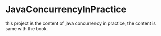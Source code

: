 # JavaConcurrencyInPractice
this project is the content of java concurrency in practice, the content is same with the book. 
